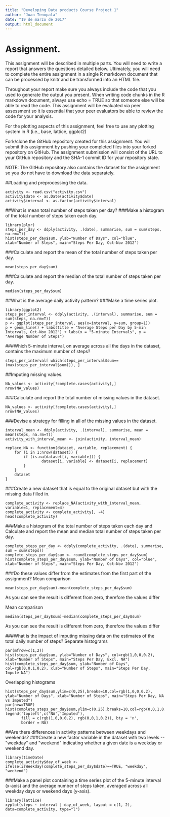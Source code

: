 ```yaml
---
title: "Developing Data products Course Project 1"
author: "Juan Tenopala"
date: "19 de marzo de 2017"
output: html_document
---
```


# Assignment.
This assignment will be described in multiple parts. You will need to write a report that answers the questions detailed below. Ultimately, you will need to complete the entire assignment in a single R markdown document that can be processed by knitr and be transformed into an HTML file.

Throughout your report make sure you always include the code that you used to generate the output you present. When writing code chunks in the R markdown document, always use echo = TRUE so that someone else will be able to read the code. This assignment will be evaluated via peer assessment so it is essential that your peer evaluators be able to review the code for your analysis.

For the plotting aspects of this assignment, feel free to use any plotting system in R (i.e., base, lattice, ggplot2)

Fork/clone the GitHub repository created for this assignment. You will submit this assignment by pushing your completed files into your forked repository on GitHub. The assignment submission will consist of the URL to your GitHub repository and the SHA-1 commit ID for your repository state.

NOTE: The GitHub repository also contains the dataset for the assignment so you do not have to download the data separately.

##Loading and preprocessing the data.
```{r}
activity <- read.csv("activity.csv")
activity$date <- as.Date(activity$date)
activity$interval <- as.factor(activity$interval)
```

##What is mean total number of steps taken per day?
###Make a histogram of the total number of steps taken each day.
```{r}
library(plyr)
steps_per_day <- ddply(activity, .(date), summarise, sum = sum(steps, na.rm=T))
hist(steps_per_day$sum, ylab="Number of Days", col="blue", xlab="Number of Steps", main="Steps Per Day, Oct-Nov 2012")
```

###Calculate and report the mean of the total number of steps taken per day.
```{r}
mean(steps_per_day$sum)
```
###Calculate and report the median of the total number of steps taken per day.
```{r}
median(steps_per_day$sum)
```

##What is the average daily activity pattern?
###Make a time series plot.
```{r}
library(ggplot2)
steps_per_interval <- ddply(activity, .(interval), summarise, sum = sum(steps, na.rm=T))
p <- ggplot(steps_per_interval, aes(x=interval, y=sum, group=1)) 
p + geom_line() + labs(title = "Average Steps per Day by 5-min Intervals, Oct-Nov 2012") + labs(x = "5-minute Intervals", y = "Average Number of Steps")
```

###Which 5-minute interval, on average across all the days in the dataset, contains the maximum number of steps?
```{r}
steps_per_interval[ which(steps_per_interval$sum==(max(steps_per_interval$sum))), ]
```

##Imputing missing values.
```{r}
NA_values <- activity[!complete.cases(activity),]
nrow(NA_values)
```
###Calculate and report the total number of missing values in the dataset.
```{r}
NA_values <- activity[!complete.cases(activity),]
nrow(NA_values)
```
###Devise a strategy for filling in all of the missing values in the dataset.
```{r}
interval_mean <- ddply(activity, .(interval), summarise, mean = mean(steps, na.rm=T))
activity_with_interval_mean <- join(activity, interval_mean)

replace_NA <- function(dataset, variable, replacement) {
    for (i in 1:nrow(dataset)) {
        if (is.na(dataset[i, variable])) {
                dataset[i, variable] <- dataset[i, replacement]
        }
    }
    dataset
}
```
###Create a new dataset that is equal to the original dataset but with the missing data filled in.
```{r}
complete_activity <- replace_NA(activity_with_interval_mean, variable=1, replacement=4)
complete_activity <- complete_activity[, -4]
head(complete_activity)
```
###Make a histogram of the total number of steps taken each day and Calculate and report the mean and median total number of steps taken per day.
```{r}
complete_steps_per_day <- ddply(complete_activity, .(date), summarise, sum = sum(steps))
complete_steps_per_day$sum <- round(complete_steps_per_day$sum)
hist(complete_steps_per_day$sum, ylab="Number of Days", col="blue", xlab="Number of Steps", main="Steps Per Day, Oct-Nov 2012")
```

###Do these values differ from the estimates from the first part of the assignment?
Mean comparison
```{r}
mean(steps_per_day$sum)-mean(complete_steps_per_day$sum)
```
As you can see the result is different from zero, therefore the values differ

Mean comparison
```{r}
median(steps_per_day$sum)-median(complete_steps_per_day$sum)
```
As you can see the result is different from zero, therefore the values differ

###What is the impact of imputing missing data on the estimates of the total daily number of steps?
Separate histograms
```{r}
par(mfrow=c(1,2)) 
hist(steps_per_day$sum, ylab="Number of Days", col=rgb(1,0,0,0.2), xlab="Number of Steps", main="Steps Per Day, Excl. NA")
hist(complete_steps_per_day$sum, ylab="Number of Days", col=rgb(0,0,1,0.2), xlab="Number of Steps", main="Steps Per Day, Impute NA")
```

Overlapping histograms
```{r}
hist(steps_per_day$sum,ylim=c(0,25),breaks=10,col=rgb(1,0,0,0.2), ylab="Number of Days", xlab="Number of Steps", main="Steps Per Day, NA vs Imputed")
par(new=TRUE)
hist(complete_steps_per_day$sum,ylim=c(0,25),breaks=10,col=rgb(0,0,1,0.2),main="",xlab="",ylab="")
legend('topleft',c('NA','Imputed'),
       fill = c(rgb(1,0,0,0.2), rgb(0,0,1,0.2)), bty = 'n',
       border = NA)
```

##Are there differences in activity patterns between weekdays and weekends?
###Create a new factor variable in the dataset with two levels -- "weekday" and "weekend" indicating whether a given date is a weekday or weekend day.
```{r}
library(timeDate)
complete_activity$day_of_week <- ifelse(isWeekday(complete_steps_per_day$date)==TRUE, "weekday", "weekend")
```
###Make a panel plot containing a time series plot of the 5-minute interval (x-axis) and the average number of steps taken, averaged across all weekday days or weekend days (y-axis).
```{r}
library(lattice)
xyplot(steps ~ interval | day_of_week, layout = c(1, 2), data=complete_activity, type="l")
```

